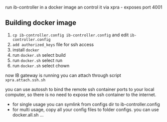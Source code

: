 run ib-controller in a docker image an control it via xpra - exposes port 4001

Building docker image
---------------------

1. `cp ib-controller.config ib-controller.config` and edit `ib-controller.config`
2. `add authorized_keys` file for ssh access
3. install `docker`
4. run `docker.sh` select build
5. run `docker.sh` select run
6. run `docker.sh` select chown

now IB gateway is running you can attach through script `xpra.attach.ssh.sh`

you can use autossh to bind the remote ssh container ports to your local computer, so there is no need to expose the ssh container to the internet.

- for single usage you can symlink from configs dir to ib-controller.config
- for multi usage, copy all your config files to folder configs. you can use docker.all.sh ...
